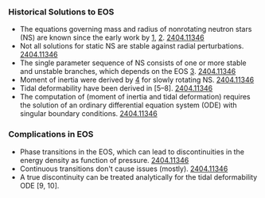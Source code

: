 ### Historical Solutions to EOS
 - The equations governing mass and radius of nonrotating neutron stars (NS) are known since the early work by [1](http://dx.doi.org/10.1103/PhysRev.55.364), [2](http://dx.doi.org/10.1103/PhysRev.55.374). [2404.11346](https://arxiv.org/pdf/2404.11346)
 - Not all solutions for static NS are stable against radial perturbations. [2404.11346](https://arxiv.org/pdf/2404.11346)
 - The single parameter sequence of NS consists of one or more stable and unstable branches, which depends on the EOS [3](http://dx.doi.org/10.1086/148791). [2404.11346](https://arxiv.org/pdf/2404.11346)
 - Moment of inertia were derived by [4](http://dx.doi.org/10.1086/149400) for slowly rotating NS.  [2404.11346](https://arxiv.org/pdf/2404.11346)
 - Tidal deformability have been derived in [5–8]. [2404.11346](https://arxiv.org/pdf/2404.11346)
 - The computation of (moment of inertia and tidal deformation) requires the solution of an ordinary differential equation system (ODE) with singular boundary conditions. [2404.11346](https://arxiv.org/pdf/2404.11346)


### Complications in EOS
 - Phase transitions in the EOS, which can lead to discontinuities in the energy density as function of pressure. [2404.11346](https://arxiv.org/pdf/2404.11346)
 - Continuous transitions don't cause issues (mostly). [2404.11346](https://arxiv.org/pdf/2404.11346)
 - A true discontinuity can be treated analytically for the tidal deformability ODE [9, 10].